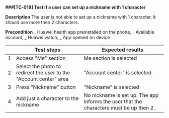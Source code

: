 **###[TC-019] Test if a user can set up a nickname with 1 character**

**Description**
The user is not able to set up a nickname with 1 character. It should use more then 2 characters.

**Precondition**
_ Huawei health app preinstalled on the phone,
_ Available account,
_ Huawei watch,
_ App opened on device

|     | **Test steps**                                                     | **Expected results**                                                                   |
| --- | ------------------------------------------------------------------ | -------------------------------------------------------------------------------------- |
| 1   | Access "Me" section                                                | Me section is selected                                                                 |
| 2   | Select the photo to redirect the user to the "Account center" area | "Account center" is selected                                                           |
| 3   | Press "Nickname" button                                            | "Nickname" is selected                                                                 |
| 4   | Add just a character to the nickname                               | No nickname is set up. The app informs the user that the characters must be up then 2. |

